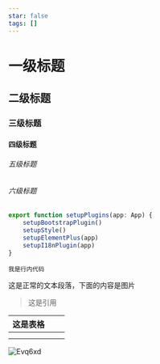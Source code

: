 ```yaml
---
star: false
tags: []
---
```

# 一级标题

## 二级标题

### 三级标题

#### 四级标题

###### 五级标题

###### 六级标题

```javascript
export function setupPlugins(app: App) {
    setupBootstrapPlugin()
    setupStyle()
    setupElementPlus(app)
    setupI18nPlugin(app)
}

```

`我是行内代码`

这是正常的文本段落，下面的内容是图片

> 这是引用

| 这是表格 |    |    |
| :--- | :- | :- |
|      |    |    |
|      |    |    |

![Evq6xd](https://mikes.oss-cn-beijing.aliyuncs.com/uPic/Evq6xd.jpg)
